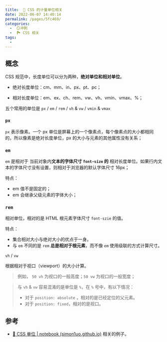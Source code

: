 ```yaml
---
title:  🍎 CSS 的计量单位相关
date: 2022-06-07 14:40:14
permalink: /pages/5fc469/
categories:
  -  🪞冲刺
  -  🏞 CSS 相关
tags:
  - 
---
```






## 概念

CSS 规范中，长度单位可以分为两种，**绝对单位和相对单位**。

+ 绝对长度单位：cm、mm、in、px、pt、pc；

+ 相对长度单位：em、ex、ch、rem、vw、vh、vmin、vmax、%；

五个常用的单位是 `px` / `em` / `rem` / `vh` & `vw` / `vmin` & `vmax`



### `px`

`px` 表示像素。一个 px 单位是屏幕上的一个像素点，每个像素点的大小都相同的，所以像素是绝对长度单位，px 的大小与元素的其他属性没有关系；



### `em`

`em` 是相对于 当前对象内**文本的字体尺寸 `font-size` 的** 相对长度单位。如果行内文本的字体尺寸没有设置，则相对于浏览器的默认字体尺寸 16px；

特点：

+ em 值不是固定的；
+ em 会继承父级元素的字体大小；



### `rem`

相对单位，相对的是 HTML 根元素字体尺寸 `font-szie` 的值。

特点：

+ 集合相对大小与绝对大小的优点于一身。
+ 与 `em` 不同的是 `rem` **总是相对于根元素**，而不像 `em` 使用级联的方式计算尺寸。



`vh` / `vw`

根据相对于视口（viewport）的大小计算。

> 例如， `50 vh` 为视口的一般高度；`50 vw` 为视口的一般宽度；

> 与 `vh` & `vw` 容易混淆的是单位是 `%`，在 `%` 号中，有以下情况：
>
> + 对于 `position: absolute` ，相对的是已经定位的父元素。
> + 对于 `position: fixed`，相对的是视口。







## 参考

+ [🥽 CSS 单位 | notebook (simon1uo.github.io)](pages/eb2dd9/) 相关的例子。
